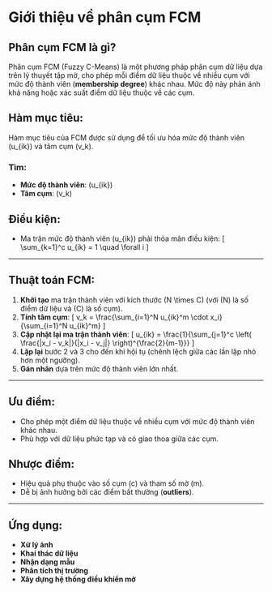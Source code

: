 # Giới thiệu về phân cụm FCM

## Phân cụm FCM là gì?
Phân cụm FCM (Fuzzy C-Means) là một phương pháp phân cụm dữ liệu dựa trên lý thuyết tập mờ, cho phép mỗi điểm dữ liệu thuộc về nhiều cụm với mức độ thành viên (**membership degree**) khác nhau. Mức độ này phản ánh khả năng hoặc xác suất điểm dữ liệu thuộc về các cụm.

## Hàm mục tiêu:
Hàm mục tiêu của FCM được sử dụng để tối ưu hóa mức độ thành viên \(u_{ik}\) và tâm cụm \(v_k\).  

### Tìm:
- **Mức độ thành viên**: \(u_{ik}\)  
- **Tâm cụm**: \(v_k\)

## Điều kiện:
- Ma trận mức độ thành viên \(u_{ik}\) phải thỏa mãn điều kiện:
  \[
  \sum_{k=1}^c u_{ik} = 1 \quad \forall i
  \]

---

## Thuật toán FCM:
1. **Khởi tạo** ma trận thành viên với kích thước \(N \times C\) (với \(N\) là số điểm dữ liệu và \(C\) là số cụm).
2. **Tính tâm cụm**:
   \[
   v_k = \frac{\sum_{i=1}^N u_{ik}^m \cdot x_i}{\sum_{i=1}^N u_{ik}^m}
   \]
3. **Cập nhật lại ma trận thành viên**:
   \[
   u_{ik} = \frac{1}{\sum_{j=1}^c \left( \frac{\|x_i - v_k\|}{\|x_i - v_j\|} \right)^{\frac{2}{m-1}}}
   \]
4. **Lặp lại** bước 2 và 3 cho đến khi hội tụ (chênh lệch giữa các lần lặp nhỏ hơn một ngưỡng).
5. **Gán nhãn** dựa trên mức độ thành viên lớn nhất.

---

## Ưu điểm:
- Cho phép một điểm dữ liệu thuộc về nhiều cụm với mức độ thành viên khác nhau.
- Phù hợp với dữ liệu phức tạp và có giao thoa giữa các cụm.

## Nhược điểm:
- Hiệu quả phụ thuộc vào số cụm \(c\) và tham số mờ \(m\).
- Dễ bị ảnh hưởng bởi các điểm bất thường (**outliers**).

---

## Ứng dụng:
- **Xử lý ảnh**
- **Khai thác dữ liệu**
- **Nhận dạng mẫu**
- **Phân tích thị trường**
- **Xây dựng hệ thống điều khiển mờ**
